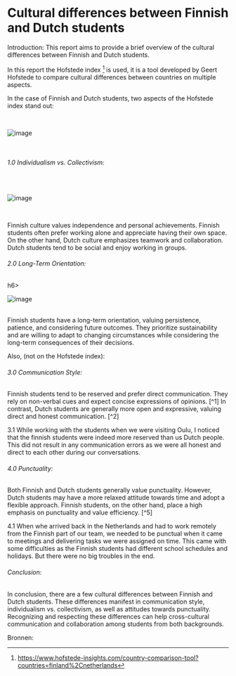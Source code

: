 
<h1>Cultural differences between Finnish and Dutch students</h1>


Introduction:
This report aims to provide a brief overview of the cultural differences between Finnish and Dutch students.  

In this report the Hofstede index [^7] is used, it is a tool developed by Geert Hofstede to compare cultural differences between countries on multiple aspects.

In the case of Finnish and Dutch students, two aspects of the Hofstede index stand out:

</br>

![image](https://github.com/einstein43/S3IP/assets/104003514/680379bb-7a08-454f-99e4-90f7111cf69b)

</br>

<h6>1.0 Individualism vs. Collectivism:</h6>
</br>

![image](https://github.com/einstein43/S3IP/assets/104003514/c2acdfcb-419e-4830-8a85-9d6e017af51b)

</br>

Finnish culture values independence and personal achievements. Finnish students often prefer working alone and appreciate having their own space. On the other hand, Dutch culture emphasizes teamwork and collaboration. Dutch students tend to be social and enjoy working in groups.

<h6>2.0 Long-Term Orientation:</h6>h6>
</br>

![image](https://github.com/einstein43/S3IP/assets/104003514/da94eb52-0669-4eb1-b26a-445b6371789b)

</br>
Finnish students have a long-term orientation, valuing persistence, patience, and considering future outcomes. They prioritize sustainability and are willing to adapt to changing circumstances while considering the long-term consequences of their decisions.


<p>Also, (not on the Hofstede index):</p>

<h6>3.0 Communication Style:</h6>
Finnish students tend to be reserved and prefer direct communication. They rely on non-verbal cues and expect concise expressions of opinions. [^1]
In contrast, Dutch students are generally more open and expressive, valuing direct and honest communication. [^2]

3.1 While working with the students when we were visiting Oulu, I noticed that the finnish students were indeed more reserved than us Dutch people.
This did not result in any communication errors as we were all honest and direct to each other during our conversations.

<h6>4.0 Punctuality:</h6>
Both Finnish and Dutch students generally value punctuality. 
However, Dutch students may have a more relaxed attitude towards time and adopt a flexible approach. Finnish students, on the other hand, place a high emphasis on punctuality and value efficiency. [^5]

4.1 When whe arrived back in the Netherlands and had to work remotely from the Finnish part of our team, we needed to be punctual when it came to meetings and delivering tasks we were assigned on time. This came with some difficulties as the Finnish students had different school schedules and holidays. But there were no big troubles in the end.


<h6>Conclusion:</h6>
In conclusion, there are a few cultural differences between Finnish and Dutch students. 
These differences manifest in communication style, individualism vs. collectivism,  as well as attitudes towards punctuality. 
Recognizing and respecting these differences can help cross-cultural communication and collaboration among students from both backgrounds.

Bronnen:
[^1]: https://www.afsusa.org/countries/finland/#afs-nav-language
[^2]: https://culturalatlas.sbs.com.au/dutch-culture/dutch-culture-communication
[^3]: https://www.valamis.com/blog/guide-to-finnish-work-culture
[^4]: https://platform.globig.co/knowledgebase/NL/doing-business-in-the-netherlands/netherlands-business-culture
[^5]: https://finland.fi/life-society/finnish-punctuality-hot-not/
[^6]: https://culturalatlas.sbs.com.au/dutch-culture/dutch-culture-etiquette
[^7]: https://www.hofstede-insights.com/country-comparison-tool?countries=finland%2Cnetherlands
